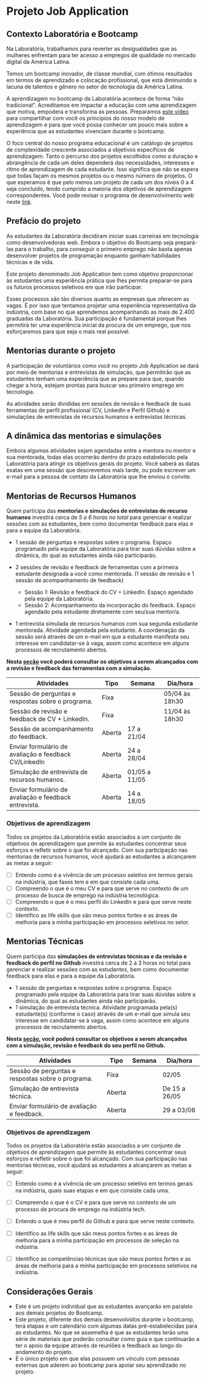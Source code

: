 # Projeto Job Application

## Contexto Laboratória e Bootcamp
 
Na Laboratória, trabalhamos para reverter as desigualdades que as mulheres
enfrentam para ter acesso a empregos de qualidade no mercado digital da 
América Latina.

Temos um bootcamp inovador, de classe mundial, com ótimos resultados em
termos de aprendizado e colocação profissional, que está diminuindo a 
lacuna de talentos e gênero no setor de tecnologia da América Latina.
 
A aprendizagem no bootcamp da Laboratória acontece de forma “não 
tradicional”. Acreditamos em impactar a educação com uma aprendizagem 
que motiva, empodera e transforma as pessoas. Preparamos [este vídeo](https://www.loom.com/share/a5cb311ea79e4cf1be64eda2dfe46001) para 
compartilhar com você os princípios do nosso modelo de aprendizagem e 
para que você possa conhecer um pouco mais sobre a experiência que as 
estudantes vivenciam durante o bootcamp.

O foco central do nosso programa educacional é um catálogo de projetos de 
complexidade crescente associados a objetivos específicos de 
aprendizagem. Tanto o percurso dos projetos escolhidos como a duração e 
abrangência de cada um deles dependerá das necessidades, interesses e 
ritmo de aprendizagem de cada estudante. Isso significa que não se espera 
que todas façam os mesmos projetos ou o mesmo número de projetos. O que
esperamos é que pelo menos um projeto de cada um dos níveis 0 a 4 seja 
concluído, tendo cumprido a maioria dos objetivos de aprendizagem 
correspondentes. Você pode revisar o programa de desenvolvimento web 
neste [link](https://curriculum.laboratoria.la/pt/js). 

## Prefácio do projeto

As estudantes da Laboratória decidiram iniciar suas carreiras em tecnologia
como desenvolvedoras web. Embora o objetivo do Bootcamp seja 
prepará-las para o trabalho, para conseguir o primeiro emprego não basta 
apenas desenvolver projetos de programação enquanto ganham habilidades 
técnicas e de vida. 
 
Este projeto denominado Job Application tem como objetivo proporcionar às
estudantes uma experiência prática que lhes permita preparar-se para os
futuros processos seletivos em que irão participar.

Esses processos são tão diversos quanto as empresas que oferecem as
vagas. É por isso que tentamos projetar uma experiência representativa da
indústria, com base no que aprendemos acompanhando as mais de 2.400
graduadas da Laboratória. Sua participação é fundamental porque lhes
permitirá ter uma experiência inicial da procura de um emprego, que nos
esforçaremos para que seja o mais real possível.


## Mentorias durante o projeto

A participação de voluntários como você no projeto Job Application se dará
por meio de mentorias e entrevistas de simulação, que permitirão que as
estudantes tenham uma experiência que as prepare para que, quando chegar
a hora, estejam prontas para buscar seu primeiro emprego em tecnologia.
 
As atividades serão divididas em sessões de revisão e feedback de suas
ferramentas de perfil profissional (CV, LinkedIn e Perfil Github) e simulações
de entrevistas de recursos humanos e entrevistas técnicas.

## A dinâmica das mentorias e simulações

Embora algumas atividades sejam agendadas entre a mentora ou mentor e
sua mentorada, todas elas ocorrerão dentro do prazo estabelecido pela
Laboratória para atingir os objetivos gerais do projeto. Você saberá as datas
exatas em uma sessão que descrevemos mais tarde, ou pode escrever um
e-mail para a pessoa de contato da Laboratória que lhe enviou o convite.

## Mentorias de Recursos Humanos

Quem participa das **mentorias e simulações de entrevistas de recurso
humanos** investirá cerca de _5 a 6 horas no total_ para gerenciar e realizar 
sessões com as estudantes, bem como documentar feedback para elas e 
para a equipe da Laboratória.

* 1 sessão de perguntas e respostas sobre o programa. Espaço programado
 pela equipe da Laboratória para tirar suas dúvidas sobre a dinâmica, do qual
 as estudantes ainda não participarão.
* 2 sessões de revisão e feedback de ferramentas com a primeira estudante
designada a você como mentorada. (1 sessão de revisão e 1 sessão de acompanhamento de feedback)

  - Sessão 1: Revisão e feedback do CV + LinkedIn. Espaço agendado 
  pela equipe da Laboratória.
  - Sessão 2: Acompanhamento da incorporação do feedback. Espaço
  agendado pela estudante diretamente com seu/sua mentor/a.

* 1 entrevista simulada de recursos humanos com sua segunda estudante
 mentorada. Atividade agendada pela estudante. A coordenação da sessão 
 será através de um e-mail em que a estudante manifesta seu interesse em 
 candidatar-se à vaga, assim como acontece em alguns processos de
 recrutamento abertos.


**Nesta [seção](../01-hr-mentoring/interviewer-guide/README.pt-BR.md)
você poderá consultar os objetivos a serem alcançados com a 
revisão e feedback das ferramentas com a simulação.**

|                    Atividades                        |   Tipo   | Semana        | Dia/hora           |
|----------------------------------------------------- |----------|---------------|--------------------|
| Sessão de perguntas e respostas sobre o programa.    |   Fixa   |               |  05/04 às 18h30    |
| Sessão de revisão e feedback de CV + LinkedIn.       |   Fixa   |               |  11/04 às 18h30    |
| Sessão de acompanhamento do feedback.                | Aberta   |  17 a 21/04   |                    |
| Enviar formulário de avaliação e feedback CV/LinkedIn| Aberta   |  24 a 28/04   |                    |
| Simulação de entrevista de recursos humanos.         | Aberta   |  01/05 a 11/05|                    |         
| Enviar formulário de avaliação e feedback entrevista.| Aberta   |   14 a 18/05   |                    |

### Objetivos de aprendizagem

Todos os projetos da Laboratória estão associados a um conjunto de objetivos de aprendizagem que permite às estudantes concentrar seus 
esforços e refletir sobre o que foi alcançado. Com sua participação nas mentorias de recursos humanos, você ajudará as estudantes a alcançarem 
as metas a seguir:

- [ ] Entendo como é a vivência de um processo seletivo em termos gerais na indústria, que fases tem e em que consiste cada uma.
- [ ] Compreendo o que é o meu CV e para que serve no contexto de um processo de busca de emprego na indústria tecnológica.
- [ ] Compreendo o que é o meu perfil do LinkedIn e para que serve neste contexto.
- [ ] Identifico as life skills que são meus pontos fortes e as áreas de melhoria para a minha participação em processos seletivos no setor.

## Mentorias Técnicas

Quem participa das **simulações de entrevistas técnicas e da revisão e feedback do perfil no Github** investirá cerca de 2 a 3 horas no total para
gerenciar e realizar sessões com as estudantes, bem como documentar feedback para elas e para a equipe da Laboratória.


* 1 sessão de perguntas e respostas sobre o programa. Espaço programado pela equipe da Laboratória para tirar suas dúvidas sobre a dinâmica, do qual as estudantes ainda não participarão.
* 1 simulação de entrevista técnica. Atividade programada pela(s) estudante(s) (conforme o caso) através de um e-mail que simula seu interesse em candidatar-se à vaga, assim como acontece em alguns processos de recrutamento abertos.

**Nesta [seção](../02-tech-mentoring/interviewer-guide/README.pt-BR.md), você poderá
consultar os objetivos a serem alcançados com a simulação, revisão e feedback do seu perfil no Github.**

|                 Atividades                       |   Tipo   | Semana   | Dia/hora |
|--------------------------------------------------|----------|----------|----------|
| Sessão de perguntas e respostas sobre o programa.|   Fixa   |          |  02/05        |
| Simulação de entrevista técnica.                 |  Aberta  |          |     De 15 a 26/05     |
| Enviar formulário de avaliação e feedback.       |  Aberta  |          |   29 a 03/06       |

### Objetivos de aprendizagem

Todos os projetos da Laboratória estão associados a um conjunto de objetivos de aprendizagem que permite às estudantes concentrar seus esforços e
refletir sobre o que foi alcançado. Com sua participação nas mentorias técnicas, você ajudará as estudantes a alcançarem as metas a seguir:

- [ ] Entendo como é a vivência de um processo seletivo em termos gerais na indústria, quais suas etapas e em que consiste cada uma.
- [ ] Compreendo o que é o CV e para que serve no contexto de um processo de procura de emprego na indústria tech.
- [ ] Entendo o que é meu perfil do Github e para que serve neste contexto.
- [ ] Identifico as life skills que são meus pontos fortes e as áreas de melhoria para a minha participação em processos de seleção na indústria.
- [ ] Identifico as competências técnicas que são meus pontos fortes e as áreas de melhoria para a minha participação em processos seletivos na
indústria.


## Considerações Gerais

* Este é um projeto individual que as estudantes avançarão em paralelo aos demais projetos do Bootcamp.
* Este projeto, diferente dos demais desenvolvidos durante o bootcamp, terá etapas e um calendário com algumas datas pré-estabelecidas para as
estudantes. No que se assemelha é que as estudantes terão uma série de materiais que poderão consultar como guia e que continuarão a ter o apoio
da equipe através de reuniões e feedback ao longo do andamento do projeto.
* É o único projeto em que elas possuem um vínculo com pessoas externas que aderem ao bootcamp para apoiar seu aprendizado no projeto.
